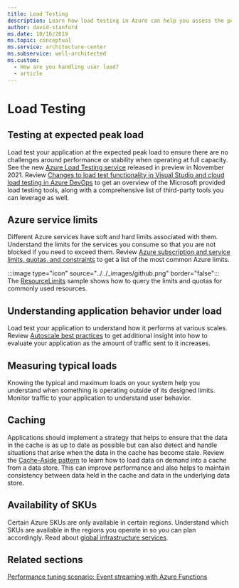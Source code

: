 ```yaml
---
title: Load Testing
description: Learn how load testing in Azure can help you assess the performance, stability, and behavior of your application.
author: david-stanford
ms.date: 10/16/2019
ms.topic: conceptual
ms.service: architecture-center
ms.subservice: well-architected
ms.custom:
  - How are you handling user load?
  - article
---
```


# Load Testing

## Testing at expected peak load

Load test your application at the expected peak load to ensure there are no challenges around performance or stability when operating at full capacity. See the new [Azure Load Testing service](https://azure.microsoft.com/pricing/details/load-testing) released in preview in November 2021. Review [Changes to load test functionality in Visual Studio and cloud load testing in Azure DevOps](/azure/devops/test/load-test/overview?view=azure-devops&preserve-view=true) to get an overview of the Microsoft provided load testing tools, along with a comprehensive list of third-party tools you can leverage as well.

## Azure service limits

Different Azure services have soft and hard limits associated with them. Understand the limits for the services you consume so that you are not blocked if you need to exceed them. Review [Azure subscription and service limits, quotas, and constraints](/azure/azure-subscription-service-limits) to get a list of the most common Azure limits.

  :::image type="icon" source="../../_images/github.png" border="false"::: The [ResourceLimits](https://github.com/mspnp/samples/tree/master/OperationalExcellence/ResourceLimits) sample shows how to query the limits and quotas for commonly used resources.

## Understanding application behavior under load

Load test your application to understand how it performs at various scales. Review [Autoscale best practices](../../best-practices/auto-scaling.md) to get additional insight into how to evaluate your application as the amount of traffic sent to it increases.

## Measuring typical loads

Knowing the typical and maximum loads on your system help you understand when something is operating outside of its designed limits.  Monitor traffic to your application to understand user behavior.

## Caching

Applications should implement a strategy that helps to ensure that the data in the cache is as up to date as possible but can also detect and handle situations that arise when the data in the cache has become stale. Review the [Cache-Aside pattern](../../patterns/cache-aside.md) to learn how to load data on demand into a cache from a data store. This can improve performance and also helps to maintain consistency between data held in the cache and data in the underlying data store.

## Availability of SKUs

Certain Azure SKUs are only available in certain regions. Understand which SKUs are available in the regions you operate in so you can plan accordingly. Read about [global infrastructure services](https://azure.microsoft.com/global-infrastructure/services).

## Related sections
[Performance tuning scenario: Event streaming with Azure Functions](../../performance/event-streaming.md)
